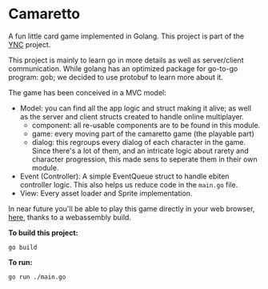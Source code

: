 # Camaretto

A fun little card game implemented in Golang. This project is part of the [YNC](https://yn-corp.xyz/home) project.

This project is mainly to learn go in more details as well as server/client communication. While golang has an optimized package for go-to-go program: gob; we decided to use protobuf to learn more about it.

The game has been conceived in a MVC model:

- Model: you can find all the app logic and struct making it alive; as well as the server and client structs created to handle online multiplayer.
    - component: all re-usable components are to be found in this module.
    - game: every moving part of the camaretto game (the playable part)
    - dialog: this regroups every dialog of each character in the game. Since there's a lot of them, and an intricate logic about rarety and character progression, this made sens to seperate them in their own module.
- Event (Controller): A simple EventQueue struct to handle ebiten controller logic. This also helps us reduce code in the `main.go` file.
- View: Every asset loader and Sprite implementation.

In near future you'll be able to play this game directly in your web browser, [here](https://yn-corp.xyz/camaretto), thanks to a webassembly build.

__To build this project:__

    go build

__To run:__

    go run ./main.go
